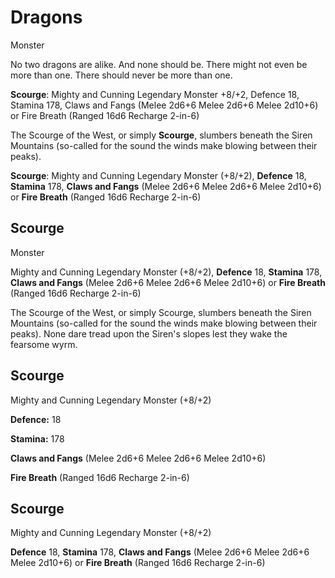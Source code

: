 # Dragons

Monster

No two dragons are alike. And none should be. There might not even be more than one. There should never be more than one.

**Scourge**: Mighty and Cunning Legendary Monster +8/+2, Defence 18, Stamina 178, Claws and Fangs (Melee 2d6+6 Melee 2d6+6 Melee 2d10+6) or Fire Breath (Ranged 16d6 Recharge 2-in-6)

The Scourge of the West, or simply **Scourge**, slumbers beneath the Siren Mountains (so-called for the sound the winds make blowing between their peaks).

**Scourge**: Mighty and Cunning Legendary Monster (+8/+2), **Defence** 18, **Stamina** 178, **Claws and Fangs** (Melee 2d6+6 Melee 2d6+6 Melee 2d10+6) or **Fire Breath** (Ranged 16d6 Recharge 2-in-6)

## Scourge

Monster

Mighty and Cunning Legendary Monster (+8/+2), **Defence** 18, **Stamina** 178, **Claws and Fangs** (Melee 2d6+6 Melee 2d6+6 Melee 2d10+6) or **Fire Breath** (Ranged 16d6 Recharge 2-in-6)

The Scourge of the West, or simply Scourge, slumbers beneath the Siren Mountains (so-called for the sound the winds make blowing between their peaks). None dare tread upon the Siren's slopes lest they wake the fearsome wyrm.

## Scourge

Mighty and Cunning Legendary Monster (+8/+2)

**Defence:** 18

**Stamina:** 178

**Claws and Fangs** (Melee 2d6+6 Melee 2d6+6 Melee 2d10+6)

**Fire Breath** (Ranged 16d6 Recharge 2-in-6)

## Scourge

Mighty and Cunning Legendary Monster (+8/+2)

**Defence** 18, **Stamina** 178, **Claws and Fangs** (Melee 2d6+6 Melee 2d6+6 Melee 2d10+6) or **Fire Breath** (Ranged 16d6 Recharge 2-in-6)
